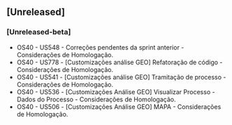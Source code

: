 ## [Unreleased]
### [Unreleased-beta]

* OS40 - US548 - Correções pendentes da sprint anterior - Considerações de Homologação.
* OS40 - US778 - [Customizações análise GEO] Refatoração de código - Considerações de Homologação.
* OS40 - US541 - [Customizações análise GEO] Tramitação de processo - Considerações de Homologação.
* OS40 - US536 - [Customizações Análise GEO] Visualizar Processo - Dados do Processo - Considerações de Homologação.
* OS40 - US506 - [Customizações Análise GEO] MAPA - Considerações de Homologação.
